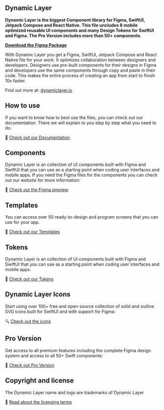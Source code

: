 ## Dynamic Layer

<b> Dynamic Layer is the biggest Component library for Figma, SwiftUI, Jetpack Compose and React Native. This file uncludes 8 mobile optimized reusable UI components and many Design Tokens for SwiftUI and Figma. The Pro Version includes more than 50+ components. </b>

<b> [Download the Figma Package](https://www.figma.com/community/file/1226993304994576514/mobile-app-ui-kit-design-system-figma-swift-compose-react-native-figma-to-code-free) </b>

With Dynamic Layer you get a Figma, SwiftUI, Jetpack Compose and React Native file for your work. It optimizes collaboration between designers and developers. Designers use pre-built components for their designs in Figma and developers use the same components through copy and paste in their code. This makes the entire process of creating an app from start to finish 10x faster.

Find out more at: [dynamiclayer.io](https://dynamiclayer.io/)


## How to use

If you want to know how to best use the files, you can check out our documentation. There we will explain to you step by step what you need to do.

📖 [Check out our Documentation](https://dynamiclayer.io/docs/getting-started).


## Components

Dynamic Layer is an collection of UI components built with Figma and SwiftUI that you can use as a starting point when coding user interfaces and mobile apps. If you need the Figma files for the components you can check out our website for more information:

🎨 [Check out the Figma preview](https://www.figma.com/file/IAdbPrA3DUvx4d7lKRCZDF/Dynamic-Layers-V.3.0?type=design&node-id=1169%3A12301&mode=design&t=NmFDkHt8nlZJyhIo-1)


## Templates

You can access over 50 ready-to-design and program screens that you can use for your app.

📱 [Check out our Templates](https://www.figma.com/file/IAdbPrA3DUvx4d7lKRCZDF/Dynamic-Layers-V.3.0?type=design&node-id=1169%3A12301&mode=design&t=NmFDkHt8nlZJyhIo-1)


## Tokens

Dynamic Layer is an collection of UI components built with Figma and SwiftUI that you can use as a starting point when coding user interfaces and mobile apps.

💎 [Check out our Tokens](https://dynamiclayer.io/docs/radius)


## Dynamic Layer Icons

Start using over 100+ free and open-source collection of solid and outline SVG icons built for SwiftUI and with support for Figma:

🔍 [Check out the icons](https://www.figma.com/design/FKXB4TEUoRW24IU46EOeQB/Dynamic-Layer-V.5.0?node-id=18637-61282&t=IyiWVrtXETyNCniG-1)


## Pro Version

Get access to all premium features including the complete Figma design system and access to all 50+ Swift components:

💎 [Check out Pro Version](https://dynamiclayer.io/pro)


## Copyright and license

The Dynamic Layer name and logo are trademarks of Dynamic Layer

📝 [Read about the licensing terms](https://dynamiclayer.io/license)
